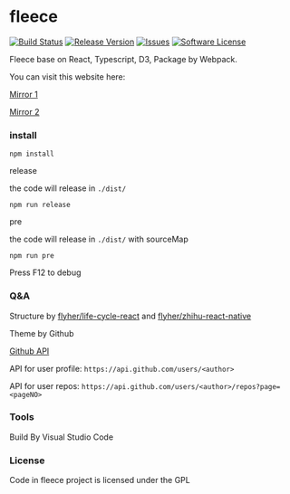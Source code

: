# fleece

[![Build Status](https://travis-ci.org/flyher/fleece.svg?branch=master)](https://travis-ci.org/flyher/fleece?branch=master)
[![Release Version](https://img.shields.io/github/release/flyher/fleece.svg)](https://github.com/flyher/fleece/releases)
[![Issues](https://img.shields.io/github/issues/flyher/fleece.svg)](https://github.com/flyher/fleece/issues)
[![Software License](https://img.shields.io/github/license/flyher/fleece.svg?branch=master)](https://github.com/flyher/fleece/blob/master/LICENSE)

Fleece base on React, Typescript, D3, Package by Webpack.

You can visit this website here:

[Mirror 1](https://fleece.99diary.com)

[Mirror 2](https://www.99diary.com/fleece)


### install


```shell
npm install
```

release

the code will release in `./dist/`
```
npm run release
```

pre

the code  will release in `./dist/` with sourceMap
```shell
npm run pre
```

Press F12 to debug

### Q&A 

Structure by [flyher/life-cycle-react](https://github.com/flyher/life-cycle-react) and [flyher/zhihu-react-native](https://www.github.com/flyher/zhihu-react-native/)

Theme by Github

[Github API](https://developer.github.com/v3/guides/getting-started/)

API for user profile: `https://api.github.com/users/<author>`

API for user repos:  `https://api.github.com/users/<author>/repos?page=<pageNO>`

### Tools

Build By Visual Studio Code

### License

Code in fleece project is licensed under the GPL
